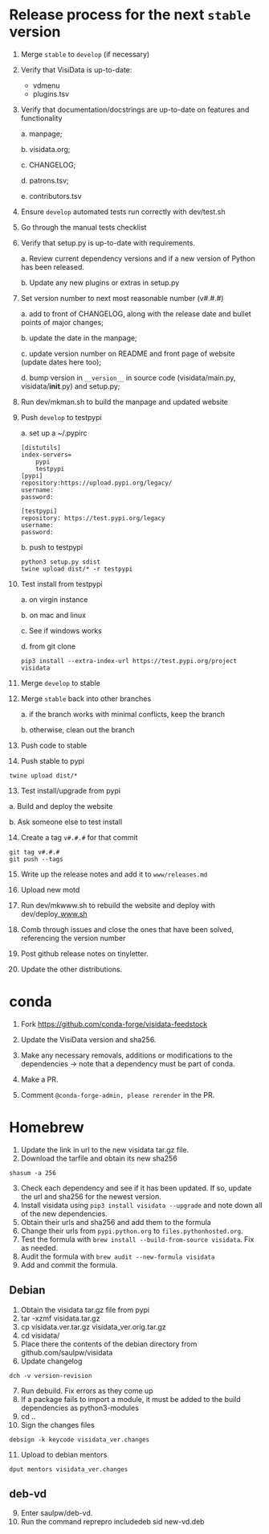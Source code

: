 # Release process for the next `stable` version

1. Merge `stable` to `develop` (if necessary)

2. Verify that VisiData is up-to-date:
    * vdmenu
    * plugins.tsv

2. Verify that documentation/docstrings are up-to-date on features and functionality

    a. manpage;

    b. visidata.org;

    c. CHANGELOG;

    d. patrons.tsv;

    e. contributors.tsv

3. Ensure `develop` automated tests run correctly with dev/test.sh

4. Go through the manual tests checklist

5. Verify that setup.py is up-to-date with requirements.

    a. Review current dependency versions and if a new version of Python has been released.

    b. Update any new plugins or extras in setup.py

5. Set version number to next most reasonable number (v#.#.#)

   a. add to front of CHANGELOG, along with the release date and bullet points of major changes;

   b. update the date in the manpage;

   c. update version number on README and front page of website (update dates here too);

   d. bump version in `__version__` in source code (visidata/main.py, visidata/__init__.py) and setup.py;

6. Run dev/mkman.sh to build the manpage and updated website

7. Push `develop` to testpypi

    a. set up a ~/.pypirc

    ```
    [distutils]
    index-servers=
        pypi
        testpypi
    [pypi]
    repository:https://upload.pypi.org/legacy/
    username:
    password:

    [testpypi]
    repository: https://test.pypi.org/legacy
    username:
    password:
    ```

    b. push to testpypi

    ```
    python3 setup.py sdist
    twine upload dist/* -r testpypi
    ```

8. Test install from testpypi

   a. on virgin instance

   b. on mac and linux

   c. See if windows works

   d. from git clone

   ```
   pip3 install --extra-index-url https://test.pypi.org/project visidata
   ```

9. Merge `develop` to stable

10. Merge `stable` back into other branches

    a. if the branch works with minimal conflicts, keep the branch

    b. otherwise, clean out the branch


11. Push code to stable

12. Push stable to pypi

```
twine upload dist/*
```

13. Test install/upgrade from pypi

  a. Build and deploy the website

   b. Ask someone else to test install

14. Create a tag `v#.#.#` for that commit

```
git tag v#.#.#
git push --tags
```

15. Write up the release notes and add it to `www/releases.md`

16. Upload new motd

17. Run dev/mkwww.sh to rebuild the website and deploy with dev/deploy_www.sh

18. Comb through issues and close the ones that have been solved, referencing the version number

19. Post github release notes on tinyletter.

20. Update the other distributions.

# conda

1. Fork https://github.com/conda-forge/visidata-feedstock

2. Update the VisiData version and sha256.

3. Make any necessary removals, additions or modifications to the dependencies -> note that a dependency must be part of conda.

4. Make a PR.

5. Comment `@conda-forge-admin, please rerender` in the PR.


# Homebrew

1. Update the link in url to the new visidata tar.gz file.
2. Download the tarfile and obtain its new sha256
```
shasum -a 256
```
3. Check each dependency and see if it has been updated. If so, update the url and sha256 for the newest version.
4. Install visidata using `pip3 install visidata --upgrade` and note down all of the new dependencies. 
5. Obtain their urls and sha256 and add them to the formula
6. Change their urls from `pypi.python.org` to `files.pythonhosted.org`.
7. Test the formula with `brew install --build-from-source visidata`. Fix as needed.
8. Audit the formula with `brew audit --new-formula visidata`
9. Add and commit the formula.

## Debian
1. Obtain the visidata tar.gz file from pypi
2. tar -xzmf visidata.tar.gz
3. cp visidata.ver.tar.gz visidata_ver.orig.tar.gz
4. cd visidata/
5. Place there the contents of the debian directory from github.com/saulpw/visidata
6. Update changelog
```
dch -v version-revision
```
7. Run debuild. Fix errors as they come up
8. If a package fails to import a module, it must be added to the build dependencies as python3-modules
9. cd ..
10. Sign the changes files
```
debsign -k keycode visidata_ver.changes
```
11. Upload to debian mentors
```
dput mentors visidata_ver.changes
```

## deb-vd
9. Enter saulpw/deb-vd.
10. Run the command reprepro includedeb sid new-vd.deb
